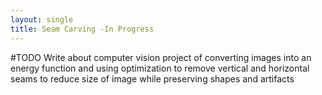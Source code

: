 ```yaml
---
layout: single
title: Seam Carving -In Progress
---
```

#TODO
Write about computer vision project of converting images into an energy function and using optimization to remove vertical and horizontal seams to reduce size of image while preserving shapes and artifacts
